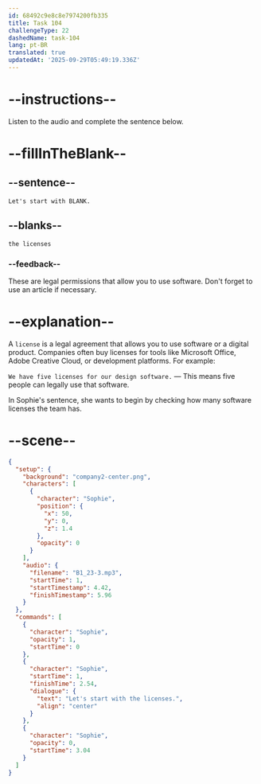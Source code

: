 ```yaml
---
id: 68492c9e8c8e7974200fb335
title: Task 104
challengeType: 22
dashedName: task-104
lang: pt-BR
translated: true
updatedAt: '2025-09-29T05:49:19.336Z'
---
```


<!-- (audio) Sophie: Let's start with the licenses. -->

# --instructions--

Listen to the audio and complete the sentence below.

# --fillInTheBlank--

## --sentence--

`Let's start with BLANK.`

## --blanks--

`the licenses`

### --feedback--

These are legal permissions that allow you to use software. Don't forget to use an article if necessary.

# --explanation--

A `license` is a legal agreement that allows you to use software or a digital product. Companies often buy licenses for tools like Microsoft Office, Adobe Creative Cloud, or development platforms. For example:
 
`We have five licenses for our design software.` — This means five people can legally use that software.

In Sophie's sentence, she wants to begin by checking how many software licenses the team has.

# --scene--

```json
{
  "setup": {
    "background": "company2-center.png",
    "characters": [
      {
        "character": "Sophie",
        "position": {
          "x": 50,
          "y": 0,
          "z": 1.4
        },
        "opacity": 0
      }
    ],
    "audio": {
      "filename": "B1_23-3.mp3",
      "startTime": 1,
      "startTimestamp": 4.42,
      "finishTimestamp": 5.96
    }
  },
  "commands": [
    {
      "character": "Sophie",
      "opacity": 1,
      "startTime": 0
    },
    {
      "character": "Sophie",
      "startTime": 1,
      "finishTime": 2.54,
      "dialogue": {
        "text": "Let's start with the licenses.",
        "align": "center"
      }
    },
    {
      "character": "Sophie",
      "opacity": 0,
      "startTime": 3.04
    }
  ]
}
```
